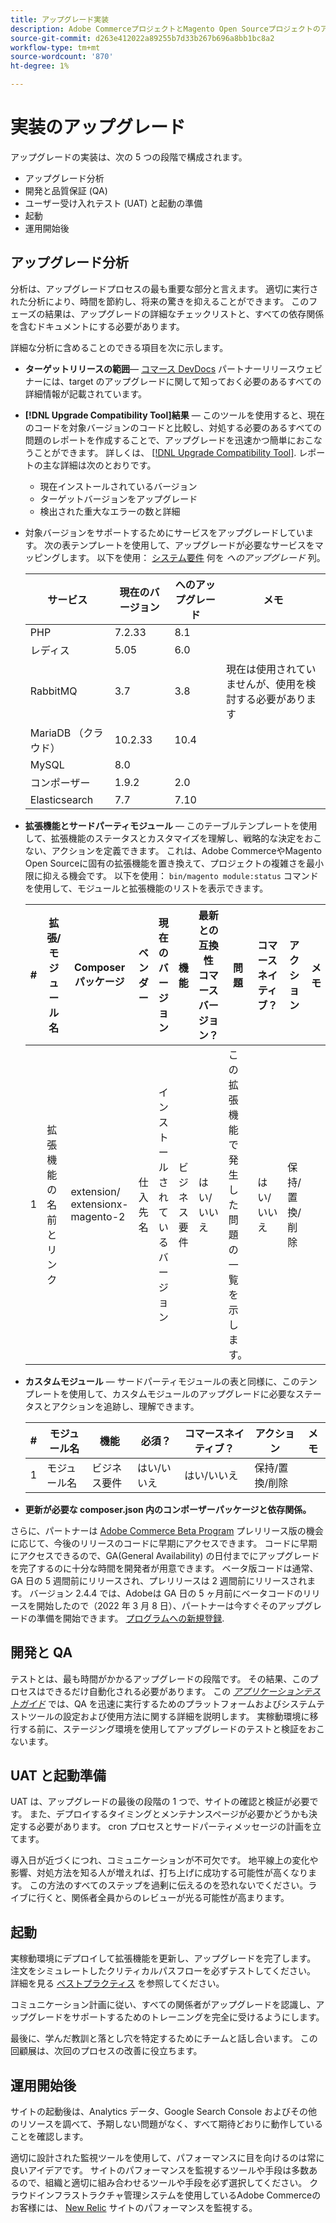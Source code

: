 ```yaml
---
title: アップグレード実装
description: Adobe CommerceプロジェクトとMagento Open Sourceプロジェクトのアップグレード実装の様々なフェーズについて説明します。
source-git-commit: d263e412022a89255b7d33b267b696a8bb1bc8a2
workflow-type: tm+mt
source-wordcount: '870'
ht-degree: 1%

---
```



# 実装のアップグレード

アップグレードの実装は、次の 5 つの段階で構成されます。

- アップグレード分析
- 開発と品質保証 (QA)
- ユーザー受け入れテスト (UAT) と起動の準備
- 起動
- 運用開始後

## アップグレード分析

分析は、アップグレードプロセスの最も重要な部分と言えます。 適切に実行された分析により、時間を節約し、将来の驚きを抑えることができます。 このフェーズの結果は、アップグレードの詳細なチェックリストと、すべての依存関係を含むドキュメントにする必要があります。

詳細な分析に含めることのできる項目を次に示します。

- **ターゲットリリースの範囲**— [コマース DevDocs](https://devdocs.magento.com) パートナーリリースウェビナーには、target のアップグレードに関して知っておく必要のあるすべての詳細情報が記載されています。

- **[!DNL Upgrade Compatibility Tool]結果** — このツールを使用すると、現在のコードを対象バージョンのコードと比較し、対処する必要のあるすべての問題のレポートを作成することで、アップグレードを迅速かつ簡単におこなうことができます。 詳しくは、 [[!DNL Upgrade Compatibility Tool]](../upgrade-compatibility-tool/overview.md). レポートの主な詳細は次のとおりです。

   - 現在インストールされているバージョン
   - ターゲットバージョンをアップグレード
   - 検出された重大なエラーの数と詳細

- 対象バージョンをサポートするためにサービスをアップグレードしています。 次の表テンプレートを使用して、アップグレードが必要なサービスをマッピングします。 以下を使用： [システム要件](../../installation/system-requirements.md) 何を _へのアップグレード_ 列。


   | サービス | 現在のバージョン | へのアップグレード | メモ |
   |-----------------|-----------------|------------|----------------------------------------------------------|
   | PHP | 7.2.33 | 8.1 |  |
   | レディス | 5.05 | 6.0 |  |
   | RabbitMQ | 3.7 | 3.8 | 現在は使用されていませんが、使用を検討する必要があります |
   | MariaDB （クラウド） | 10.2.33 | 10.4 |  |
   | MySQL | 8.0 |  |  |
   | コンポーザー | 1.9.2 | 2.0 |  |
   | Elasticsearch | 7.7 | 7.10 |  |

- **拡張機能とサードパーティモジュール** — このテーブルテンプレートを使用して、拡張機能のステータスとカスタマイズを理解し、戦略的な決定をおこない、アクションを定義できます。 これは、Adobe CommerceやMagento Open Sourceに固有の拡張機能を置き換えて、プロジェクトの複雑さを最小限に抑える機会です。 以下を使用： `bin/magento module:status` コマンドを使用して、モジュールと拡張機能のリストを表示できます。

   | # | 拡張/<br>モジュール名 | Composer パッケージ | ベンダー | 現在のバージョン | 機能 | 最新との互換性<br>コマースバージョン？ | 問題 | コマースネイティブ？ | アクション | メモ |
   |---|-----------------------------|------------------------------------|-------------|-------------------|-----------------------|---------------------------------------------|--------------------------------------------------|---------------------|-------------------------|-------|
   | 1 | 拡張機能の名前とリンク | extension/<br>extensionx-magento-2 | 仕入先名 | インストールされているバージョン | ビジネス要件 | はい/いいえ | この拡張機能で発生した問題の一覧を示します。 | はい/いいえ | 保持/置換/<br>削除 |  |

- **カスタムモジュール** — サードパーティモジュールの表と同様に、このテンプレートを使用して、カスタムモジュールのアップグレードに必要なステータスとアクションを追跡し、理解できます。

   | # | モジュール名 | 機能 | 必須？ | コマースネイティブ？ | アクション | メモ |
   |---|--------------|-----------------------|-----------|---------------------|---------------------|-------|
   | 1 | モジュール名 | ビジネス要件 | はい/いいえ | はい/いいえ | 保持/置換/削除 |  |

- **更新が必要な composer.json 内のコンポーザーパッケージと依存関係。**

さらに、パートナーは [Adobe Commerce Beta Program](https://devdocs.magento.com/release/beta-program.html) プレリリース版の機会に応じて、今後のリリースのコードに早期にアクセスできます。 コードに早期にアクセスできるので、GA(General Availability) の日付までにアップグレードを完了するのに十分な時間を開発者が用意できます。 ベータ版コードは通常、GA 日の 5 週間前にリリースされ、プレリリースは 2 週間前にリリースされます。 バージョン 2.4.4 では、Adobeは GA 日の 5 ヶ月前にベータコードのリリースを開始したので（2022 年 3 月 8 日）、パートナーは今すぐそのアップグレードの準備を開始できます。 [プログラムへの新規登録](https://community.magento.com/t5/Magento-DevBlog/BREAKING-NEWS-2-4-4-beta-releases-are-coming-soon/ba-p/484310).

## 開発と QA

テストとは、最も時間がかかるアップグレードの段階です。 その結果、このプロセスはできるだけ自動化される必要があります。 この _[アプリケーションテストガイド](https://developer.adobe.com/commerce/testing/guide/)_ では、QA を迅速に実行するためのプラットフォームおよびシステムテストツールの設定および使用方法に関する詳細を説明します。 実稼動環境に移行する前に、ステージング環境を使用してアップグレードのテストと検証をおこないます。

## UAT と起動準備

UAT は、アップグレードの最後の段階の 1 つで、サイトの確認と検証が必要です。 また、デプロイするタイミングとメンテナンスページが必要かどうかも決定する必要があります。 cron プロセスとサードパーティメッセージの計画を立てます。

導入日が近づくにつれ、コミュニケーションが不可欠です。 地平線上の変化や影響、対処方法を知る人が増えれば、打ち上げに成功する可能性が高くなります。 この方法のすべてのステップを過剰に伝えるのを恐れないでください。ライブに行くと、関係者全員からのレビューが光る可能性が高まります。

## 起動

実稼動環境にデプロイして拡張機能を更新し、アップグレードを完了します。 注文をシミュレートしたクリティカルパスフローを必ずテストしてください。 詳細を見る [ベストプラクティス](../prepare/best-practices.md) を参照してください。

コミュニケーション計画に従い、すべての関係者がアップグレードを認識し、アップグレードをサポートするためのトレーニングを完全に受けるようにします。

最後に、学んだ教訓と落とし穴を特定するためにチームと話し合います。 この回顧展は、次回のプロセスの改善に役立ちます。

## 運用開始後

サイトの起動後は、Analytics データ、Google Search Console およびその他のリソースを調べて、予期しない問題がなく、すべて期待どおりに動作していることを確認します。

適切に設計された監視ツールを使用して、パフォーマンスに目を向けるのは常に良いアイデアです。 サイトのパフォーマンスを監視するツールや手段は多数あるので、組織と適切に組み合わせるツールや手段を必ず選択してください。 クラウドインフラストラクチャ管理システムを使用しているAdobe Commerceのお客様には、 [New Relic](https://devdocs.magento.com/cloud/project/new-relic.html) サイトのパフォーマンスを監視する。
